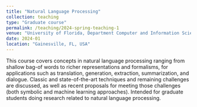 ```yaml
---
title: "Natural Language Processing"
collection: teaching
type: "Graduate course"
permalink: /teaching/2024-spring-teaching-1
venue: "University of Florida, Department Computer and Information Science and Engineering"
date: 2024-01
location: "Gainesville, FL, USA"
---
```


This course covers concepts in natural language processing ranging from shallow bag-of words to richer representations and formalisms, for applications such as translation, generation, extraction, summarization, and dialogue. Classic and state-of-the-art techniques and remaining challenges are discussed, as well as recent proposals for meeting those challenges (both symbolic and machine learning approaches). Intended for graduate students doing research related to natural language processing.

